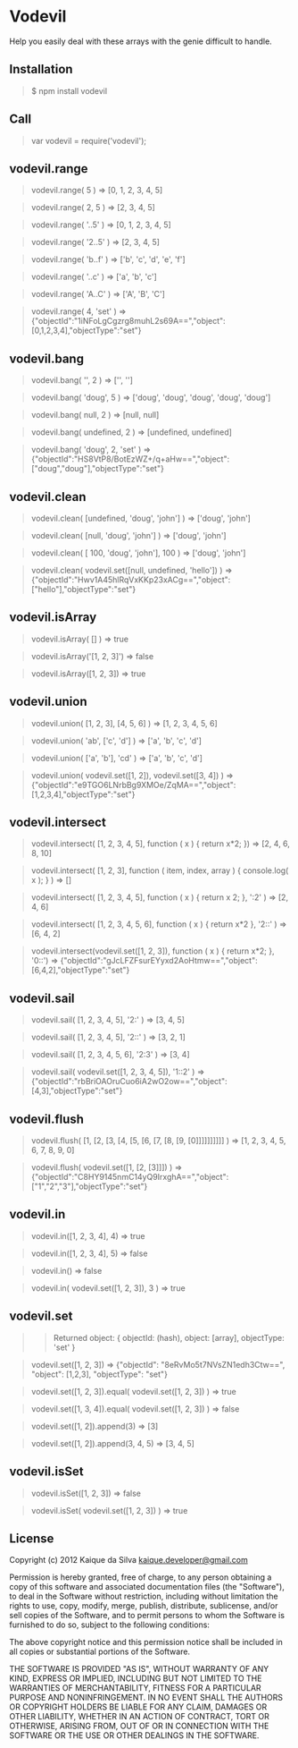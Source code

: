 Vodevil
=======

Help you easily deal with these arrays with the genie difficult to handle.

Installation
------------

> $ npm install vodevil

Call
----

> var vodevil = require('vodevil');

vodevil.range
-------------

> vodevil.range( 5 ) => [0, 1, 2, 3, 4, 5]

> vodevil.range( 2, 5 ) => [2, 3, 4, 5]

> vodevil.range( '..5' ) => [0, 1, 2, 3, 4, 5]

> vodevil.range( '2..5' ) => [2, 3, 4, 5]

> vodevil.range( 'b..f' ) => ['b', 'c', 'd', 'e', 'f']

> vodevil.range( '..c' ) => ['a', 'b', 'c']

> vodevil.range( 'A..C' ) => ['A', 'B', 'C']

> vodevil.range( 4, 'set' ) => {"objectId":"1iNFoLgCgzrg8muhL2s69A==","object":[0,1,2,3,4],"objectType":"set"}

vodevil.bang
------------

> vodevil.bang( '', 2 ) => ['', '']

> vodevil.bang( 'doug', 5 ) => ['doug', 'doug', 'doug', 'doug', 'doug']

> vodevil.bang( null, 2 ) => [null, null]

> vodevil.bang( undefined, 2 ) => [undefined, undefined]

> vodevil.bang( 'doug', 2, 'set' ) => {"objectId":"HS8VtP8/BotEzWZ+/q+aHw==","object":["doug","doug"],"objectType":"set"} 

vodevil.clean
-------------

> vodevil.clean( [undefined, 'doug', 'john'] ) => ['doug', 'john']

> vodevil.clean( [null, 'doug', 'john'] ) => ['doug', 'john']

> vodevil.clean( [ 100, 'doug', 'john'], 100 ) => ['doug', 'john']

> vodevil.clean( vodevil.set([null, undefined, 'hello']) ) => {"objectId":"Hwv1A45hlRqVxKKp23xACg==","object":["hello"],"objectType":"set"}

vodevil.isArray
---------------

> vodevil.isArray( [] ) => true

> vodevil.isArray('[1, 2, 3]') => false

> vodevil.isArray([1, 2, 3]) => true

vodevil.union
-------------

> vodevil.union( [1, 2, 3], [4, 5, 6] ) => [1, 2, 3, 4, 5, 6]

> vodevil.union( 'ab', ['c', 'd'] ) => ['a', 'b', 'c', 'd']

> vodevil.union( ['a', 'b'], 'cd' ) => ['a', 'b', 'c', 'd']

> vodevil.union( vodevil.set([1, 2]), vodevil.set([3, 4]) ) => {"objectId":"e9TGO6LNrbBg9XMOe/ZqMA==","object":[1,2,3,4],"objectType":"set"}

vodevil.intersect
-----------------

> vodevil.intersect( [1, 2, 3, 4, 5], function ( x ) { return x*2; }) => [2, 4, 6, 8, 10]

> vodevil.intersect( [1, 2, 3], function ( item, index, array ) { console.log( x ); } ) => []

> vodevil.intersect( [1, 2, 3, 4, 5], function ( x ) { return x 2; }, ':2' ) => [2, 4, 6]

> vodevil.intersect( [1, 2, 3, 4, 5, 6], function ( x ) { return x*2 }, '2::' ) => [6, 4, 2]

> vodevil.intersect(vodevil.set([1, 2, 3]), function ( x ) { return x*2; }, '0::') => {"objectId":"gJcLFZFsurEYyxd2AoHtmw==","object":[6,4,2],"objectType":"set"}

vodevil.sail
------------

> vodevil.sail( [1, 2, 3, 4, 5], '2:' ) => [3, 4, 5]

> vodevil.sail( [1, 2, 3, 4, 5], '2::' ) => [3, 2, 1]

> vodevil.sail( [1, 2, 3, 4, 5, 6], '2:3' ) => [3, 4]

> vodevil.sail( vodevil.set([1, 2, 3, 4, 5]), '1::2' ) => {"objectId":"rbBriOAOruCuo6iA2wO2ow==","object":[4,3],"objectType":"set"}

vodevil.flush
-------------

> vodevil.flush( [1, [2, [3, [4, [5, [6, [7, [8, [9, [0]]]]]]]]]] ) => [1, 2, 3, 4, 5, 6, 7, 8, 9, 0]

> vodevil.flush( vodevil.set([1, [2, [3]]]) ) => {"objectId":"C8HY9145nmC14yQ9IrxghA==","object":["1","2","3"],"objectType":"set"}

vodevil.in
----------

> vodevil.in([1, 2, 3, 4], 4) => true

> vodevil.in([1, 2, 3, 4], 5) => false

> vodevil.in() => false

> vodevil.in( vodevil.set([1, 2, 3]), 3 ) => true

vodevil.set
-----------

>> Returned object: { objectId: (hash), object: [array], objectType: 'set' }

> vodevil.set([1, 2, 3]) => {"objectId": "8eRvMo5t7NVsZN1edh3Ctw==", "object": [1,2,3], "objectType": "set"} 

> vodevil.set([1, 2, 3]).equal( vodevil.set([1, 2, 3]) ) => true

> vodevil.set([1, 3, 4]).equal( vodevil.set([1, 2, 3]) ) => false

> vodevil.set([1, 2]).append(3) => [3]

> vodevil.set([1, 2]).append(3, 4, 5) => [3, 4, 5] 

vodevil.isSet
-------------

> vodevil.isSet([1, 2, 3]) => false

> vodevil.isSet( vodevil.set([1, 2, 3]) ) => true

License
-------

Copyright (c) 2012 Kaique da Silva <kaique.developer@gmail.com>

Permission is hereby granted, free of charge, to any person obtaining a copy of this software and associated documentation files (the "Software"), to deal in the Software without restriction, including without limitation the rights to use, copy, modify, merge, publish, distribute, sublicense, and/or sell copies of the Software, and to permit persons to whom the Software is furnished to do so, subject to the following conditions:

The above copyright notice and this permission notice shall be included in all copies or substantial portions of the Software.

THE SOFTWARE IS PROVIDED "AS IS", WITHOUT WARRANTY OF ANY KIND, EXPRESS OR IMPLIED, INCLUDING BUT NOT LIMITED TO THE WARRANTIES OF MERCHANTABILITY, FITNESS FOR A PARTICULAR PURPOSE AND NONINFRINGEMENT. IN NO EVENT SHALL THE AUTHORS OR COPYRIGHT HOLDERS BE LIABLE FOR ANY CLAIM, DAMAGES OR OTHER LIABILITY, WHETHER IN AN ACTION OF CONTRACT, TORT OR OTHERWISE, ARISING FROM, OUT OF OR IN CONNECTION WITH THE SOFTWARE OR THE USE OR OTHER DEALINGS IN THE SOFTWARE.
